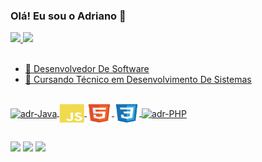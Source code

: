 

### Olá! Eu sou o Adriano 👋

<div style="display: center" >

  <a href="https://github.com/adriano-ramoss">
    
 <img  height="150em" src="https://github-readme-stats.vercel.app/api?username=adriano-ramoss&show_icons=true&theme=dracula"/>

 <img  height="150em" src="https://github-readme-stats.vercel.app/api/top-langs/?username=adriano-ramoss&layout=compact&show_icons=true&theme=dracula&https://github.com/adriano-ramoss/github-readme-stats)"/>
    
</div>
  
 <br>



- 🔭 Desenvolvedor De Software
- 🌱 Cursando Técnico em Desenvolvimento De Sistemas


  
<div style="display: inline_block"><br>
  
  <img align="center" alt="adr-Java" height="40" width="60" src="https://cdn.jsdelivr.net/gh/devicons/devicon/icons/java/java-original.svg" />        
  <img align="center" alt="adr-Js" height="30" width="40" src="https://raw.githubusercontent.com/devicons/devicon/master/icons/javascript/javascript-plain.svg">
  <img align="center" alt="adr-HTML" height="30" width="40" src="https://raw.githubusercontent.com/devicons/devicon/master/icons/html5/html5-original.svg">
  <img align="center" alt="adr-CSS" height="30" width="40" src="https://raw.githubusercontent.com/devicons/devicon/master/icons/css3/css3-original.svg">
  <img  align="center" alt="adr-PHP" height="40" width="40" src="https://cdn.jsdelivr.net/gh/devicons/devicon/icons/php/php-original.svg" />
   

</div>


  
  ##
 
<div> 
  <a href="https://www.instagram.com/adriano_ramoss7/" target="_blank"><img src="https://img.shields.io/badge/-Instagram-%23E4405F?style=for-the-badge&logo=instagram&logoColor=white" target="_self"></a> 
  <a href = "mailto:adrianoramos2401@gmail.com"><img src="https://img.shields.io/badge/-Gmail-%23333?style=for-the-badge&logo=gmail&logoColor=white" target="_blank"></a>
  <a href="https://www.linkedin.com/in/adriano-ramoss" target="_blank"><img src="https://img.shields.io/badge/-LinkedIn-%230077B5?style=for-the-badge&logo=linkedin&logoColor=white" target="_blank"></a> 
 
 
 
</div>
  

